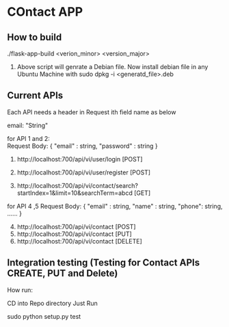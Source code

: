 COntact APP
=========================

How to build
------------
./flask-app-build <verion_minor> <version_major>

1. Above script will genrate a Debian file.  Now install debian file in any Ubuntu Machine with sudo dpkg -i <generatd_file>.deb



Current APIs
------------

Each API needs a header in Request ith field name as below

email: "String"

for API 1 and 2:  
Request Body: 
{
    "email" : string,
    "password" : string
}
1. http://localhost:700/api/vi/user/login  [POST]
2. http://localhost:700/api/vi/user/register [POST]


3. http://localhost:700/api/vi/contact/search?startIndex=1&limit=10&searchTerm=abcd  [GET]

for API 4 ,5 
Request Body: 
{
    "email" : string,
    "name" : string,
    "phone": string,
     ......
}

4. http://localhost:700/api/vi/contact   [POST]
5. http://localhost:700/api/vi/contact   [PUT]
6. http://localhost:700/api/vi/contact   [DELETE]


Integration testing (Testing for Contact APIs  CREATE, PUT and Delete)
------------


How run:

CD into Repo directory
Just Run

sudo python setup.py test
